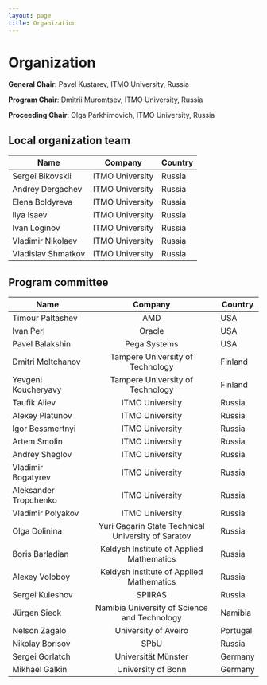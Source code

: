```yaml
---
layout: page
title: Organization
---
```

# Organization

**General Chair**: Pavel Kustarev, ITMO University, Russia

**Program Chair**: Dmitrii Muromtsev, ITMO University, Russia

**Proceeding Сhair**: Olga Parkhimovich, ITMO University, Russia

## Local organization team

| Name          | Company       | Country |
| ------------- |:-------------:|---------|
| Sergei Bikovskii     | ITMO University | Russia |
| Andrey Dergachev     | ITMO University | Russia |
| Elena Boldyreva      | ITMO University | Russia |
| Ilya Isaev           | ITMO University | Russia | 
| Ivan Loginov         | ITMO University | Russia |
| Vladimir Nikolaev    | ITMO University | Russia | 
| Vladislav Shmatkov   | ITMO University | Russia | 

## Program committee

| Name          | Company       | Country |
| ------------- |:-------------:|---------|
| Timour Paltashev      | AMD | USA |
| Ivan Perl             | Oracle          | USA | 
| Pavel Balakshin       | Pega Systems    | USA | 
| Dmitri Moltchanov     | Tampere University of Technology | Finland |
| Yevgeni Koucheryavy   | Tampere University of Technology | Finland | 
| Taufik Aliev          | ITMO University | Russia | 
| Alexey Platunov       | ITMO University | Russia | 
| Igor Bessmertnyi      | ITMO University | Russia |
| Artem Smolin          | ITMO University | Russia |
| Andrey Sheglov        | ITMO University | Russia | 
| Vladimir Bogatyrev    | ITMO University | Russia |
| Aleksander Tropchenko | ITMO University | Russia | 
| Vladimir Polyakov     | ITMO University | Russia | 
| Olga Dolinina         | Yuri Gagarin State Technical University of Saratov | Russia |
| Boris Barladian       | Keldysh Institute of Applied Mathematics | Russia |
| Alexey Voloboy        | Keldysh Institute of Applied Mathematics | Russia |
| Sergei Kuleshov       | SPIIRAS                | Russia |
| Jürgen Sieck          | Namibia University of Science and Technology | Namibia |
| Nelson Zagalo         | University of Aveiro   | Portugal |
| Nikolay Borisov       | SPbU                   | Russia   |
| Sergei Gorlatch       | Universität Münster    | Germany  |
| Mikhael Galkin        | University of Bonn     | Germany  |

 



